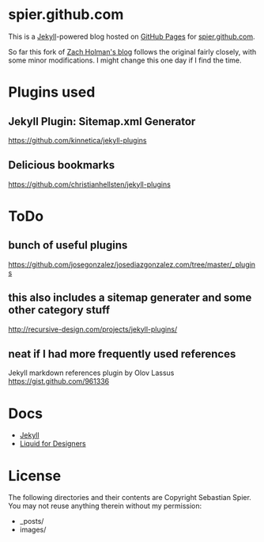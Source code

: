 # spier.github.com

This is a [Jekyll](http://github.com/mojombo/jekyll)-powered blog hosted on [GitHub Pages](http://pages.github.com/) for [spier.github.com](http://spier.github.com). 

So far this fork of [Zach Holman's blog](http://zachholman.com) follows the original fairly closely, with some minor modifications. I might change this one day if I find the time.

# Plugins used

## Jekyll Plugin: Sitemap.xml Generator
https://github.com/kinnetica/jekyll-plugins

## Delicious bookmarks
https://github.com/christianhellsten/jekyll-plugins

# ToDo

## bunch of useful plugins
https://github.com/josegonzalez/josediazgonzalez.com/tree/master/_plugins

## this also includes a sitemap generater and some other category stuff
http://recursive-design.com/projects/jekyll-plugins/

## neat if I had more frequently used references
Jekyll markdown references plugin by Olov Lassus
https://gist.github.com/961336

# Docs

* [Jekyll](http://github.com/mojombo/jekyll)
* [Liquid for Designers](https://github.com/shopify/liquid/wiki/liquid-for-designers)

# License

The following directories and their contents are Copyright Sebastian Spier. You may not reuse anything therein without my permission:

* _posts/
* images/


